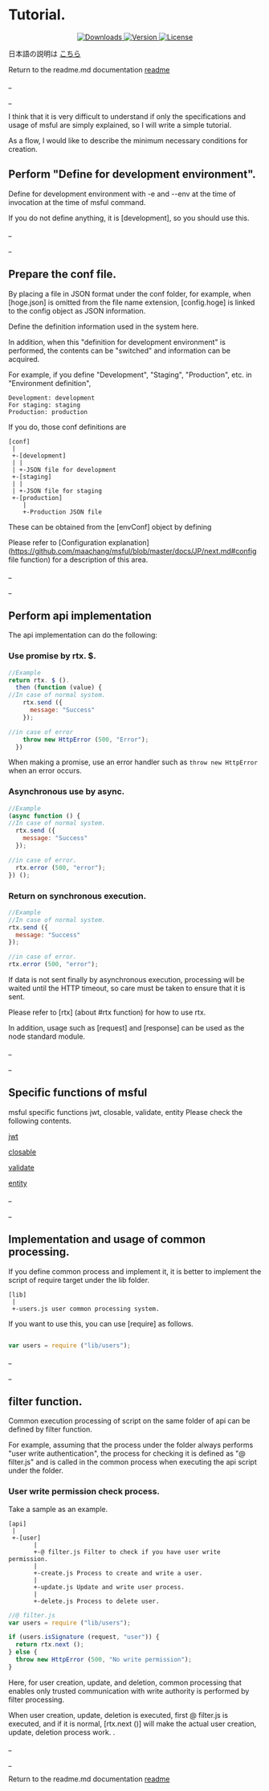 # Tutorial.

<p align = "center">
  <a href="https://www.npmjs.com/package/msful"> <img src = "https://img.shields.io/npm/dt/msful.svg" alt = "Downloads"> </a>
  <a href="https://www.npmjs.com/package/msful"> <img src = "https://img.shields.io/npm/v/msful.svg" alt = "Version"> </a>
  <a href="https://www.npmjs.com/package/msful"> <img src = "https://img.shields.io/npm/l/msful.svg" alt = "License"> </a>
</p>

日本語の説明は [こちら](https://github.com/maachang/msful/blob/master/docs/JP/tutorial.md)

Return to the readme.md documentation [readme](https://github.com/maachang/msful/blob/master/README.md)

_

_

I think that it is very difficult to understand if only the specifications and usage of msful are simply explained, so I will write a simple tutorial.

As a flow, I would like to describe the minimum necessary conditions for creation.

## Perform "Define for development environment".

Define for development environment with -e and --env at the time of invocation at the time of msful command.

If you do not define anything, it is [development], so you should use this.

_

_

## Prepare the conf file.

By placing a file in JSON format under the conf folder, for example, when [hoge.json] is omitted from the file name extension, [config.hoge] is linked to the config object as JSON information.

Define the definition information used in the system here.

In addition, when this "definition for development environment" is performed, the contents can be "switched" and information can be acquired.

For example, if you define "Development", "Staging", "Production", etc. in "Environment definition",

```
Development: development
For staging: staging
Production: production
```

If you do, those conf definitions are

```
[conf]
 |
 +-[development]
 | |
 | +-JSON file for development
 +-[staging]
 | |
 | +-JSON file for staging
 +-[production]
    |
    +-Production JSON file
```

These can be obtained from the [envConf] object by defining

Please refer to [Configuration explanation](https://github.com/maachang/msful/blob/master/docs/JP/next.md#config file function) for a description of this area.

_

_

## Perform api implementation

The api implementation can do the following:

### Use promise by rtx. $.

```javascript
//Example
return rtx. $ ().
  then (function (value) {
//In case of normal system.
    rtx.send ({
      message: "Success"
    });

//in case of error
    throw new HttpError (500, "Error");
  })
```

When making a promise, use an error handler such as `throw new HttpError` when an error occurs.

### Asynchronous use by async.

```javascript
//Example
(async function () {
//In case of normal system.
  rtx.send ({
    message: "Success"
  });

//in case of error.
  rtx.error (500, "error");
}) ();
```

### Return on synchronous execution.

```javascript
//Example
//In case of normal system.
rtx.send ({
  message: "Success"
});

//in case of error.
rtx.error (500, "error");
```

If data is not sent finally by asynchronous execution, processing will be waited until the HTTP timeout, so care must be taken to ensure that it is sent.

Please refer to [rtx] (about #rtx function) for how to use rtx.

In addition, usage such as [request] and [response] can be used as the node standard module.

_

_

## Specific functions of msful

msful specific functions jwt, closable, validate, entity Please check the following contents.

[jwt](https://github.com/maachang/msful/blob/master/docs/JP/base_mod.md#jwt)

[closable](https://github.com/maachang/msful/blob/master/docs/JP/base_mod.md#closable)

[validate](https://github.com/maachang/msful/blob/master/docs/JP/base_mod.md#validate)

[entity](https://github.com/maachang/msful/blob/master/docs/JP/base_mod.md#entity)

_

_

## Implementation and usage of common processing.

If you define common process and implement it, it is better to implement the script of require target under the lib folder.

```
[lib]
 |
 +-users.js user common processing system.
```

If you want to use this, you can use [require] as follows.

```javascript

var users = require ("lib/users");
```

_

_

## filter function.

Common execution processing of script on the same folder of api can be defined by filter function.

For example, assuming that the process under the folder always performs "user write authentication", the process for checking it is defined as "@ filter.js" and is called in the common process when executing the api script under the folder.

### User write permission check process.

Take a sample as an example.

```
[api]
 |
 +-[user]
       |
       +-@ filter.js Filter to check if you have user write permission.
       |
       +-create.js Process to create and write a user.
       |
       +-update.js Update and write user process.
       |
       +-delete.js Process to delete user.
```

```javascript
//@ filter.js
var users = require ("lib/users");

if (users.isSignature (request, "user")) {
  return rtx.next ();
} else {
  throw new HttpError (500, "No write permission");
}
```

Here, for user creation, update, and deletion, common processing that enables only trusted communication with write authority is performed by filter processing.

When user creation, update, deletion is executed, first @ filter.js is executed, and if it is normal, [rtx.next ()] will make the actual user creation, update, deletion process work. .

_

_

Return to the readme.md documentation [readme](https://github.com/maachang/msful/blob/master/README.md)